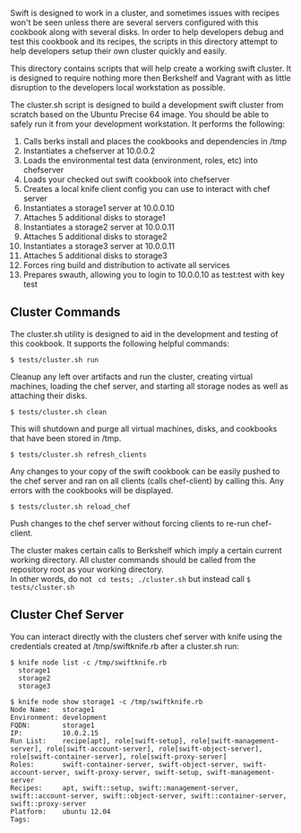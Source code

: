 Swift is designed to work in a cluster, and sometimes issues with recipes 
won't be seen unless there are several servers configured with this cookbook
along with several disks.  In order to help developers debug and test this
cookbook and its recipes, the scripts in this directory attempt to help 
developers setup their own cluster quickly and easily.

This directory contains scripts that will help create a working
swift cluster.  It is designed to require nothing more then Berkshelf and
Vagrant with as little disruption to the developers local workstation
as possible. 

The cluster.sh script is designed to build a development swift cluster 
from scratch based on the Ubuntu Precise 64 image.  You should be able 
to safely run it from your development workstation.  It performs the following:

1. Calls berks install and places the cookbooks and dependencies in /tmp
1. Instantiates a chefserver at 10.0.0.2
1. Loads the environmental test data (environment, roles, etc) into chefserver
1. Loads your checked out swift cookbook into chefserver
1. Creates a local knife client config you can use to interact with chef server
1. Instantiates a storage1 server at 10.0.0.10
1. Attaches 5 additional disks to storage1
1. Instantiates a storage2 server at 10.0.0.11
1. Attaches 5 additional disks to storage2
1. Instantiates a storage3 server at 10.0.0.11
1. Attaches 5 additional disks to storage3
1. Forces ring build and distribution to activate all services
1. Prepares swauth, allowing you to login to 10.0.0.10 as test:test with key test

Cluster Commands
--------------------------

The cluster.sh utility is designed to aid in the development and testing
of this cookbook.  It supports the following helpful commands:

```$ tests/cluster.sh run```

Cleanup any left over artifacts and run the cluster, creating virtual
machines, loading the chef server, and starting all storage nodes as 
well as attaching their disks.

```$ tests/cluster.sh clean```

This will shutdown and purge all virtual machines, disks, and cookbooks
that have been stored in /tmp.

```$ tests/cluster.sh refresh_clients```

Any changes to your copy of the swift cookbook can be easily pushed to the chef
server and ran on all clients (calls chef-client) by calling this.  Any errors with the cookbooks
will be displayed.

```$ tests/cluster.sh reload_chef```

Push changes to the chef server without forcing clients to re-run chef-client.

The cluster makes certain calls to Berkshelf which imply a certain current
working directory.  All cluster commands should be called from the 
repository root as your working directory.  
In other words, do not ``` cd tests; ./cluster.sh``` but instead call ```$ tests/cluster.sh```

Cluster Chef Server
--------------------------

You can interact directly with the clusters chef server with knife using the
credentials created at /tmp/swiftknife.rb after a cluster.sh run:

```
$ knife node list -c /tmp/swiftknife.rb 
  storage1
  storage2
  storage3
```

```
$ knife node show storage1 -c /tmp/swiftknife.rb 
Node Name:   storage1
Environment: development
FQDN:        storage1
IP:          10.0.2.15
Run List:    recipe[apt], role[swift-setup], role[swift-management-server], role[swift-account-server], role[swift-object-server], role[swift-container-server], role[swift-proxy-server]
Roles:       swift-container-server, swift-object-server, swift-account-server, swift-proxy-server, swift-setup, swift-management-server
Recipes:     apt, swift::setup, swift::management-server, swift::account-server, swift::object-server, swift::container-server, swift::proxy-server
Platform:    ubuntu 12.04
Tags:        

```

